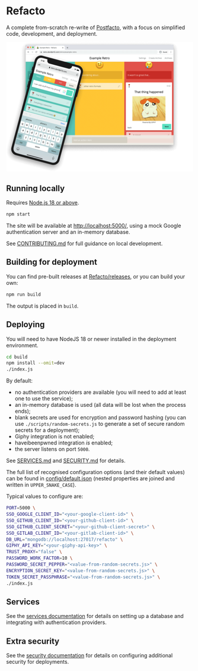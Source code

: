 # Refacto

A complete from-scratch re-write of
[Postfacto](https://github.com/pivotal/postfacto), with a focus on
simplified code, development, and deployment.

![Refacto](docs/screenshot.png)

## Running locally

Requires [Node.js 18 or above](https://nodejs.org/en/).

```sh
npm start
```

The site will be available at <http://localhost:5000/>, using a mock
Google authentication server and an in-memory database.

See [CONTRIBUTING.md](docs/CONTRIBUTING.md) for full guidance on local
development.

## Building for deployment

You can find pre-built releases at
[Refacto/releases](https://github.com/davidje13/Refacto/releases),
or you can build your own:

```sh
npm run build
```

The output is placed in `build`.

## Deploying

You will need to have NodeJS 18 or newer installed in the deployment
environment.

```sh
cd build
npm install --omit=dev
./index.js
```

By default:

- no authentication providers are available
  (you will need to add at least one to use the service);
- an in-memory database is used
  (all data will be lost when the process ends);
- blank secrets are used for encryption and password hashing
  (you can use `./scripts/random-secrets.js` to generate a set of
  secure random secrets for a deployment);
- Giphy integration is not enabled;
- haveibeenpwned integration _is_ enabled;
- the server listens on port `5000`.

See [SERVICES.md](./SERVICES.md) and
[SECURITY.md](./SECURITY.md) for details.

The full list of recognised configuration options (and their default
values) can be found in
[config/default.json](./backend/src/config/default.json)
(nested properties are joined and written in `UPPER_SNAKE_CASE`).

Typical values to configure are:

```sh
PORT=5000 \
SSO_GOOGLE_CLIENT_ID="<your-google-client-id>" \
SSO_GITHUB_CLIENT_ID="<your-github-client-id>" \
SSO_GITHUB_CLIENT_SECRET="<your-github-client-secret>" \
SSO_GITLAB_CLIENT_ID="<your-gitlab-client-id>" \
DB_URL="mongodb://localhost:27017/refacto" \
GIPHY_API_KEY="<your-giphy-api-key>" \
TRUST_PROXY="false" \
PASSWORD_WORK_FACTOR=10 \
PASSWORD_SECRET_PEPPER="<value-from-random-secrets.js>" \
ENCRYPTION_SECRET_KEY="<value-from-random-secrets.js>" \
TOKEN_SECRET_PASSPHRASE="<value-from-random-secrets.js>" \
./index.js
```

## Services

See the [services documentation](docs/SERVICES.md) for details on
setting up a database and integrating with authentication providers.

## Extra security

See the [security documentation](docs/SECURITY.md) for details on
configuring additional security for deployments.
